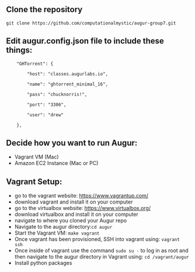 ## Clone the repository
```
git clone https://github.com/computationalmystic/augur-group7.git
```
## Edit augur.config.json file to include these things:
```
    "GHTorrent": {

        "host": "classes.augurlabs.io",

        "name": "ghtorrent_minimal_16",

        "pass": "chucknorris!",

        "port": "3306",

        "user": "drew"

    },
```

## Decide how you want to run Augur:
* Vagrant VM (Mac)
* Amazon EC2 Instance (Mac or PC)

## Vagrant Setup:
* go to the vagrant website: https://www.vagrantup.com/
* download vagrant and install it on your computer
* go to the virtualbox website: https://www.virtualbox.org/
* download virtualbox and install it on your computer
* navigate to where you cloned your Augur repo
* Navigate to the augur directory:```cd augur```
* Start the Vagrant VM: ```make vagrant```
* Once vagrant has been provisioned, SSH into vagrant using: ```vagrant ssh```
* Once inside of vagrant use the command ```sudo su -``` to log in as root and then navigate to the augur directory in Vagrant using: ```cd /vagrant/augur```
* Install python packages
